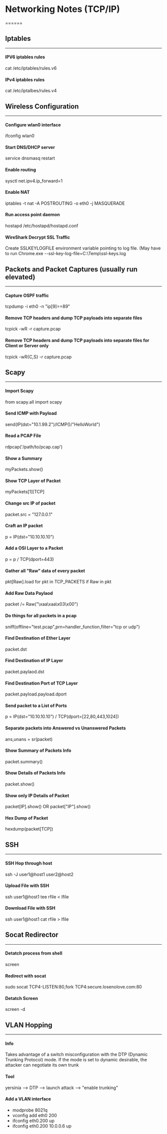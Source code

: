 # Networking Notes (TCP/IP)
======

## Iptables
------
#### IPV6 iptables rules
cat /etc/iptables/rules.v6
#### IPv4 iptables rules
cat /etc/iptalbes/rules.v4

## Wireless Configuration
------
#### Configure wlan0 interface
ifconfig wlan0 <ip-address>
#### Start DNS/DHCP server
service dnsmasq restart
#### Enable routing
sysctl net.ipv4.ip_forward=1
#### Enable NAT
iptables -t nat -A POSTROUTING -o eth0 -j MASQUERADE
#### Run access point daemon
hostapd /etc/hostapd/hostapd.conf
#### WireShark Decrypt SSL Traffic
Create SSLKEYLOGFILE environment variable pointing to log file.  (May have to run Chrome.exe --ssl-key-log-file=C:\Temp\ssl-keys.log

## Packets and Packet Captures (usually run elevated)
------
#### Capture OSPF traffic
tcpdump -i eth0 -n "ip[9]==89"
#### Remove TCP headers and dump TCP payloads into separate files
tcpick -wR -r capture.pcap
#### Remove TCP headers and dump TCP payloads into separate files for Client or Server only
tcpick -wR{C,S} -r capture.pcap

## Scapy
------
#### Import Scapy
from scapy.all import scapy
#### Send ICMP with Payload
send(IP(dst="10.1.99.2")/ICMP()/"HelloWorld")
#### Read a PCAP File
rdpcap('/path/to/pcap.cap')
#### Show a Summary
myPackets.show()
#### Show TCP Layer of Packet
myPackets[1][TCP]
#### Change src IP of packet
packet.src = "127.0.0.1"
#### Craft an IP packet
p = IP(dst="10.10.10.10")
#### Add a OSI Layer to a Packet
p = p / TCP(dport=443)
#### Gather all "Raw" data of every packet
pkt[Raw].load for pkt in TCP_PACKETS if Raw in pkt
#### Add Raw Data Paylaod
packet /= Raw("\xaa\xaa\x03\x00")
#### Do things for all packets in a pcap
sniff(offline="test.pcap",prn=handler_function,filter="tcp or udp")
#### Find Destination of Ether Layer
packet.dst
#### Find Destination of IP Layer
packet.paylaod.dst
#### Find Destination Port of TCP Layer
packet.payload.payload.dport
#### Send packet to a List of Ports
p = IP(dst="10.10.10.10") / TCP(dport=[22,80,443,1024])
#### Separate packets into Answered vs Unanswered Packets
ans,unans = sr(packet)
#### Show Summary of Packets Info
packet.summary()
#### Show Details of Packets Info
packet.show()
#### Show only IP Details of Packet
packet[IP].show() OR packet["IP"].show()
#### Hex Dump of Packet
hexdump(packet[TCP])

## SSH
------
#### SSH Hop through host
ssh -J user1@host1 user2@host2
#### Upload File with SSH
ssh user1@host1 tee rfile < lfile
#### Download File with SSH
ssh user1@host1 cat rfile > lfile

## Socat Redirector
------
#### Detatch process from shell
screen
#### Redirect with socat
sudo socat TCP4-LISTEN:80,fork TCP4:secure.losenolove.com:80
#### Detatch Screen
screen -d

## VLAN Hopping
------
#### Info
Takes advantage of a switch misconfiguration with the DTP (Dynamic Trunking Protocol) mode.  If the mode is set to dynamic desirable, the attacker can negotiate its own trunk 
#### Tool
yersinia --> DTP --> launch attack --> "enable trunking"
#### Add a VLAN interface
+ modprobe 8021q
+  vconfig add eth0 200
+  ifconfig eth0.200 up
+  ifconfig eth0.200 10.0.0.6 up


